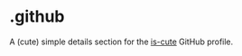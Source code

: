 # .github
A (cute) simple details section for the [is-cute](https://github.com/is-cute) GitHub profile.
